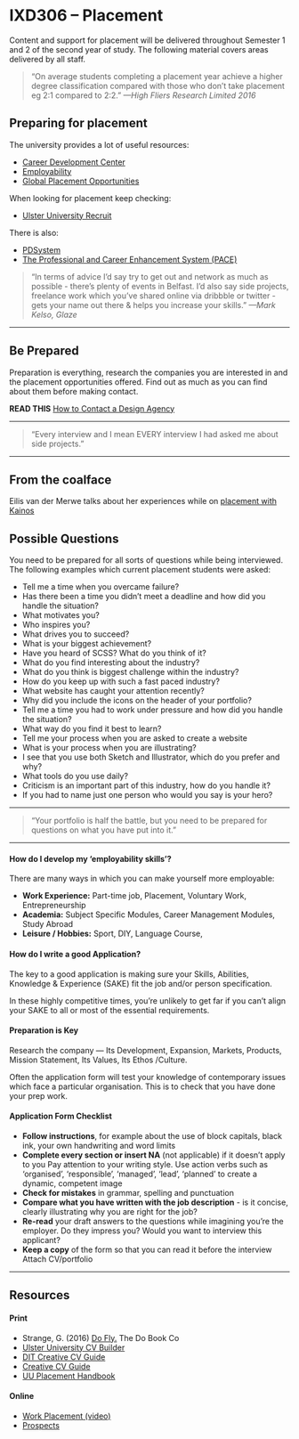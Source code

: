 IXD306 – Placement
==================

Content and support for placement will be delivered throughout Semester 1 and 2 of the second year of study. The following material covers areas delivered by all staff.

>“On average students completing a placement year achieve a higher degree classification compared with those who don’t take placement  eg  2:1 compared  to 2:2.”
<cite>—High Fliers Research Limited 2016</cite>



Preparing for placement
-----------------------
The university provides a lot of useful resources: 
- [Career Development Center](http://www.ulster.ac.uk/guide/graduation-careers/careers/career-development-centre/)
- [Employability](https://employability.ulster.ac.uk/student-dashboard)
- [Global Placement Opportunities](https://advice.employability.ulster.ac.uk/internationalopportunities)

When looking for placement keep checking:
- [Ulster University Recruit](https://recruit.ulster.ac.uk/student-placement)

There is also:
+ [PDSystem](http://pds.ulster.ac.uk)
+ [The Professional and Career Enhancement System (PACE)](http://pace.ulster.ac.uk) 


>“In terms of advice I’d say try to get out and network as much as possible - there’s plenty of events in Belfast. I’d also say side projects, freelance work which you’ve shared online via dribbble or twitter - gets your name out there & helps you increase your skills.”
<cite>—Mark Kelso, Glaze</cite>

---

## Be Prepared
Preparation is everything, research the companies you are interested in and the placement opportunities offered. Find out as much as you can find about them before making contact.

**READ THIS** [How to Contact a Design Agency](http://bluegg.co.uk/blog/how-to-contact-a-design-agency)

---

>“Every interview and I mean EVERY interview I had asked me about side projects.”

---

## From the coalface
Eilis van der Merwe talks about her experiences while on [placement with Kainos](https://www.kainos.com/year-ux-design/)


## Possible Questions
You need to be prepared for all sorts of questions while being interviewed. The following examples which current placement students were asked:


- Tell me a time when you overcame failure?
- Has there been a time you didn’t meet a deadline and how did you handle the situation?
- What motivates you?
- Who inspires you?
- What drives you to succeed?
- What is your biggest achievement?
- Have you heard of SCSS? What do you think of it?
- What do you find interesting about the industry?
- What do you think is biggest challenge within the industry?
- How do you keep up with such a fast paced industry?
- What website has caught your attention recently?
- Why did you include the icons on the header of your portfolio?
- Tell me a time you had to work under pressure and how did you handle the situation?
- What way do you find it best to learn?
- Tell me your process when you are asked to create a website
- What is your process when you are illustrating?
- I see that you use both Sketch and Illustrator, which do you prefer and why?
- What tools do you use daily?
- Criticism is an important part of this industry, how do you handle it?
- If you had to name just one person who would you say is your hero?

---

>“Your portfolio is half the battle, but you need to be prepared for questions on what you have put into it.”

---

#### How do I develop my ‘employability skills’?
There are many ways in which you can make yourself more employable:
+ **Work Experience:** Part-time job, Placement, Voluntary Work, Entrepreneurship
+ **Academia:** Subject Specific Modules, Career Management Modules, Study Abroad 
+ **Leisure / Hobbies:** Sport, DIY, Language Course, 

#### How do I write a good Application?
The key to a good application is making sure your Skills, Abilities, Knowledge & Experience (SAKE) fit the job and/or person specification.

In these highly competitive times, you’re unlikely to get far if you can’t align your SAKE to all or most of the essential requirements.

#### Preparation is Key
Research the company — 
Its Development, Expansion,  Markets,  Products, Mission Statement,  Its Values,  Its Ethos /Culture.

Often the application form will test your knowledge of contemporary issues which face a particular organisation.  This is to check that you have done your prep work.

#### Application Form Checklist
- **Follow instructions**, for example about the use of block capitals, black ink, your own handwriting and word limits 
- **Complete every section or insert NA** (not applicable) if it doesn’t apply to you
Pay attention to your writing style. Use action verbs such as ‘organised’, ‘responsible’, ‘managed’, ‘lead’, ‘planned’ to create a dynamic, competent image
- **Check for mistakes** in grammar, spelling and punctuation
- **Compare what you have written with the job description** - is it concise, clearly illustrating why you are right for the job? 
- **Re-read** your draft answers to the questions while imagining you’re the employer. Do they impress you? Would you want to interview this applicant?
- **Keep a copy** of the form so that you can read it before the interview
Attach CV/portfolio 

---

## Resources

#### Print
+ Strange, G. (2016) [Do Fly.](http://amzn.to/2evrE74) The Do Book Co
+ [Ulster University CV Builder](https://advice.employability.ulster.ac.uk/cvbuilder)
+ [DIT Creative CV Guide](resources/creative_guide_2011.pdf)
+ [Creative CV Guide](resources/creativecvguide.pdf)
+ [UU Placement Handbook](resources/Placement_Handbook_15-16.docx)

#### Online
+ [Work Placement (video)](https://www.youtube.com/watch?v=Cqlg0gMSsPM)
+ [Prospects](https://www.prospects.ac.uk/)

